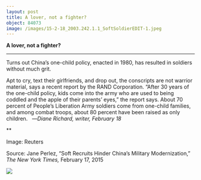 ```yaml
---
layout: post
title: A lover, not a fighter?
object: 84073
image: /images/15-2-18_2003.242.1.1_SoftSoldierEDIT-1.jpeg
---
```

**A lover, not a fighter?**

****

Turns out China’s one-child policy, enacted in 1980, has resulted in soldiers without much grit.

Apt to cry, text their girlfriends, and drop out, the conscripts are not warrior material, says a recent report by the RAND Corporation. “After 30 years of the one-child policy, kids come into the army who are used to being coddled and the apple of their parents’ eyes,” the report says. About 70 percent of People’s Liberation Army soldiers come from one-child families, and among combat troops, about 80 percent have been raised as only children.
   —*Diane Richard, writer, February 18*

**

Image: Reuters

Source: Jane Perlez, “Soft Recruits Hinder China’s Military Modernization,” *The New York Times,* February 17, 2015

![]({{siteurl.base}}/images/15-2-18_2003.242.1.1_SoftSoldierEDIT-1.jpeg)

